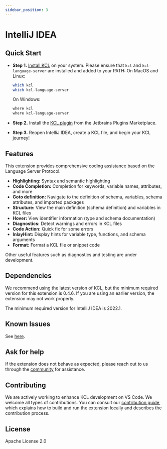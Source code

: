 ```yaml
---
sidebar_position: 3
---
```


# IntelliJ IDEA

## Quick Start

- **Step 1.** [Install KCL](https://kcl-lang.io/docs/user_docs/getting-started/install) on your system. Please ensure that `kcl` and `kcl-language-server` are installed and added to your PATH:
  On MacOS and Linux:

  ```bash
  which kcl
  which kcl-language-server
  ```

  On Windows:

  ```bash
  where kcl
  where kcl-language-server
  ```

- **Step 2.** Install the [KCL plugin](https://plugins.jetbrains.com/plugin/23378-kcl) from the Jetbrains Plugins Marketplace.
- **Step 3.** Reopen IntelliJ IDEA, create a KCL file, and begin your KCL journey!

## Features

This extension provides comprehensive coding assistance based on the Language Server Protocol.

- **Highlighting:** Syntax and semantic highlighting
- **Code Completion:** Completion for keywords, variable names, attributes, and more
- **Goto definition:** Navigate to the definition of schema, variables, schema attributes, and imported packages
- **Structure:** View the main definition (schema definition) and variables in KCL files
- **Hover:** View identifier information (type and schema documentation)
- **Diagnostics:** Detect warnings and errors in KCL files
- **Code Action:** Quick fix for some errors
- **InlayHint:** Display hints for variable type, functions, and schema arguments
- **Format:** Format a KCL file or snippet code

Other useful features such as diagnostics and testing are under development.

## Dependencies

We recommend using the latest version of KCL, but the minimum required version for this extension is 0.4.6. If you are using an earlier version, the extension may not work properly.

The minimum required version for IntelliJ IDEA is 2022.1.

## Known Issues

See [here](https://github.com/kcl-lang/kcl/issues).

## Ask for help

If the extension does not behave as expected, please reach out to us through the [community](https://kcl-lang.io/docs/community/intro/support) for assistance.

## Contributing

We are actively working to enhance KCL development on VS Code. We welcome all types of contributions. You can consult our [contribution guide](https://kcl-lang.io/docs/community/contribute), which explains how to build and run the extension locally and describes the contribution process.

## License

Apache License 2.0
